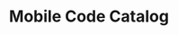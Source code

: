 ---
# This topic lives at
# https://digital.gov/topics/mobile-code-catalog

# Topic Title
title: "Mobile Code Catalog"

# description — keep it short and clear
# summary: ""

# Weight
weight: 1

# For more information on managing topics,
# see https://github.com/GSA/digitalgov.gov/wiki/topics
---
